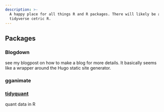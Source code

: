 ```yaml
---
description: >-
  A happy place for all things R and R packages. There will likely be a heavy emphasis on
  tidyverse cetric R.
---
```


## Packages

### Blogdown
see my blogpost on how to make a blog for more details. It basically seems like a wrapper around the Hugo static site generator.

### gganimate

### [tidyquant](https://cran.r-project.org/web/packages/tidyquant/vignettes/TQ01-core-functions-in-tidyquant.html) 
quant data in R


